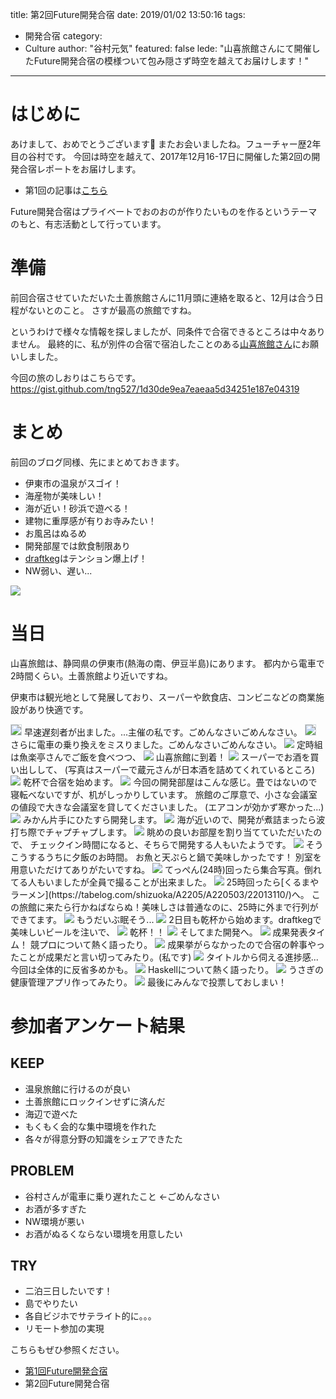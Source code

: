 title: 第2回Future開発合宿
date: 2019/01/02 13:50:16
tags:
  - 開発合宿
category:
  - Culture
author: "谷村元気"
featured: false
lede: "山喜旅館さんにて開催したFuture開発合宿の模様ついて包み隠さず時空を越えてお届けします！"
---
# はじめに

あけまして、おめでとうございます🐗
またお会いましたね。フューチャー歴2年目の谷村です。
今回は時空を越えて、2017年12月16-17日に開催した第2回の開発合宿レポートをお届けします。

* 第1回の記事は[こちら](https://future-architect.github.io/articles/20171217/)

Future開発合宿はプライベートでおのおのが作りたいものを作るというテーマのもと、有志活動として行っています。

# 準備

前回合宿させていただいた土善旅館さんに11月頭に連絡を取ると、12月は合う日程がないとのこと。
さすが最高の旅館ですね。

というわけで様々な情報を探しましたが、同条件で合宿できるところは中々ありません。
最終的に、私が別件の合宿で宿泊したことのある[山喜旅館さん](http://www.ito-yamaki.jp)にお願いしました。

今回の旅のしおりはこちらです。
https://gist.github.com/tng527/1d30de9ea7eaeaa5d34251e187e04319

# まとめ

前回のブログ同様、先にまとめておきます。

- 伊東市の温泉がスゴイ！
- 海産物が美味しい！
- 海が近い！砂浜で遊べる！
- 建物に重厚感が有りお寺みたい！
- お風呂はぬるめ
- 開発部屋では飲食制限あり
- [draftkeg](http://www.draftkeg.co.jp)はテンション爆上げ！
- NW弱い、遅い...

<img src="/images/20190102/photo_20190102_01.jpeg">

# 当日

山喜旅館は、静岡県の伊東市(熱海の南、伊豆半島)にあります。
都内から電車で2時間くらい。土善旅館より近いですね。

伊東市は観光地として発展しており、スーパーや飲食店、コンビニなどの商業施設があり快適です。

<img src="/images/20190102/photo_20190102_02.png" class="img-middle-size" style="border:solid 1px #CFD8DC">
早速遅刻者が出ました。...主催の私です。ごめんなさいごめんなさい。

<img src="/images/20190102/photo_20190102_03.png" class="img-middle-size" style="border:solid 1px #CFD8DC">
さらに電車の乗り換えをミスりました。ごめんなさいごめんなさい。

<img src="/images/20190102/photo_20190102_04.jpeg">
定時組は魚楽亭さんでご飯を食べつつ、

<img src="/images/20190102/photo_20190102_05.jpeg">
山喜旅館に到着！

<img src="/images/20190102/photo_20190102_06.jpeg">
スーパーでお酒を買い出しして、
(写真はスーパーで蔵元さんが日本酒を詰めてくれているところ)

<img src="/images/20190102/photo_20190102_07.jpeg">
乾杯で合宿を始めます。

<img src="/images/20190102/photo_20190102_08.jpeg">
今回の開発部屋はこんな感じ。畳ではないので寝転べないですが、机がしっかりしています。
旅館のご厚意で、小さな会議室の値段で大きな会議室を貸してくださいました。
(エアコンが効かず寒かった...)

<img src="/images/20190102/photo_20190102_09.jpeg">
みかん片手にひたすら開発します。

<img src="/images/20190102/photo_20190102_10.jpeg">
海が近いので、開発が煮詰まったら波打ち際でチャプチャプします。

<img src="/images/20190102/photo_20190102_11.jpeg">
眺めの良いお部屋を割り当てていただいたので、
チェックイン時間になると、そちらで開発する人もいたようです。

<img src="/images/20190102/photo_20190102_12.jpeg">
そうこうするうちに夕飯のお時間。
お魚と天ぷらと鍋で美味しかったです！
別室を用意いただけてありがたいですね。

<img src="/images/20190102/photo_20190102_13.jpeg">
てっぺん(24時)回ったら集合写真。倒れてる人もいましたが全員で撮ることが出来ました。

<img src="/images/20190102/photo_20190102_14.jpeg">
25時回ったら[くるまやラーメン](https://tabelog.com/shizuoka/A2205/A220503/22013110/)へ。
この旅館に来たら行かねばならぬ！美味しさは普通なのに、25時に外まで行列ができてます。

<img src="/images/20190102/photo_20190102_15.jpeg">
もうだいぶ眠そう...

<img src="/images/20190102/photo_20190102_16.jpeg">
2日目も乾杯から始めます。draftkegで美味しいビールを注いで、

<img src="/images/20190102/photo_20190102_17.jpeg">
乾杯！！

<img src="/images/20190102/photo_20190102_18.jpeg">
そしてまた開発へ。

<img src="/images/20190102/photo_20190102_19.jpeg">
成果発表タイム！
競プロについて熱く語ったり。

<img src="/images/20190102/photo_20190102_20.jpeg">
成果挙がらなかったので合宿の幹事やったことが成果だと言い切ってみたり。(私です)

<img src="/images/20190102/photo_20190102_21.jpeg">
タイトルから伺える進捗感...今回は全体的に反省多めかも。

<img src="/images/20190102/photo_20190102_22.jpeg">
Haskellについて熱く語ったり。

<img src="/images/20190102/photo_20190102_23.jpeg">
うさぎの健康管理アプリ作ってみたり。

<img src="/images/20190102/photo_20190102_24.jpeg">
最後にみんなで投票しておしまい！

# 参加者アンケート結果

## KEEP

* 温泉旅館に行けるのが良い
* 土善旅館にロックインせずに済んだ
* 海辺で遊べた
* もくもく会的な集中環境を作れた
* 各々が得意分野の知識をシェアできたた

## PROBLEM

* 谷村さんが電車に乗り遅れたこと ←ごめんなさい
* お酒が多すぎた
* NW環境が悪い
* お酒がぬるくならない環境を用意したい

## TRY

* 二泊三日したいです！
* 島でやりたい
* 各自ビジホでサテライト的に。。。
* リモート参加の実現

こちらもぜひ参照ください。

* [第1回Future開発合宿](https://future-architect.github.io/articles/20171217/)
* 第2回Future開発合宿
